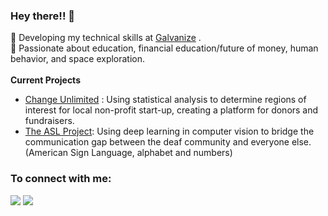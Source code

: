 ### Hey there!! 👋

🌱 Developing my technical skills at [Galvanize](https://www.galvanize.com) . <br>
🔭 Passionate about education, financial education/future of money, human behavior, and space exploration.
<br>
<br>
**Current Projects**
* [Change Unlimited](https://github.com/lesro/change_unlimited) : Using statistical analysis to determine regions of interest for local non-profit start-up, creating a platform for donors and fundraisers.
* [The ASL Project](https://github.com/lesro/The-ASL-project): Using deep learning in computer vision to bridge the communication gap between the deaf community and everyone else. (American Sign Language, alphabet and numbers)
<!--
**lesro/lesro** is a ✨ _special_ ✨ repository because its `README.md` (this file) appears on your GitHub profile.

Here are some ideas to get you started:

- 🔭 I’m currently working on ...
-  I’m currently learning ...
- 👯 I’m looking to collaborate on ...
-  I’m looking for help with ...
- 💬 Ask me about ...
- 📫 How to reach me: ...
- 😄 Pronouns: ...
- ⚡ Fun fact: ...
-->
### To connect with me:
[<img src="https://img.shields.io/badge/linkedin-%230077B5.svg?&style=for-the-badge&logo=linkedin&logoColor=white" />](https://www.linkedin.com/in/lesro)
[<img src="https://img.shields.io/badge/twitter-%231DA1F2.svg?&style=for-the-badge&logo=twitter&logoColor=white" />](https://twitter.com/lesroco)
